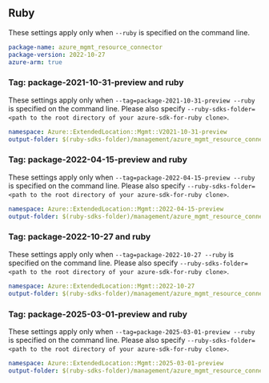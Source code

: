 ## Ruby

These settings apply only when `--ruby` is specified on the command line.

```yaml
package-name: azure_mgmt_resource_connector
package-version: 2022-10-27
azure-arm: true
```

### Tag: package-2021-10-31-preview and ruby

These settings apply only when `--tag=package-2021-10-31-preview --ruby` is specified on the command line.
Please also specify `--ruby-sdks-folder=<path to the root directory of your azure-sdk-for-ruby clone>`.

```yaml $(tag) == 'package-2021-10-31-preview' && $(ruby)
namespace: Azure::ExtendedLocation::Mgmt::V2021-10-31-preview
output-folder: $(ruby-sdks-folder)/management/azure_mgmt_resource_connector/lib
```

### Tag: package-2022-04-15-preview and ruby

These settings apply only when `--tag=package-2022-04-15-preview --ruby` is specified on the command line.
Please also specify `--ruby-sdks-folder=<path to the root directory of your azure-sdk-for-ruby clone>`.

```yaml $(tag) == 'package-2022-04-15-preview' && $(ruby)
namespace: Azure::ExtendedLocation::Mgmt::2022-04-15-preview
output-folder: $(ruby-sdks-folder)/management/azure_mgmt_resource_connector/lib
```

### Tag: package-2022-10-27 and ruby

These settings apply only when `--tag=package-2022-10-27 --ruby` is specified on the command line.
Please also specify `--ruby-sdks-folder=<path to the root directory of your azure-sdk-for-ruby clone>`.

```yaml $(tag) == 'package-2022-10-27' && $(ruby)
namespace: Azure::ExtendedLocation::Mgmt::2022-10-27
output-folder: $(ruby-sdks-folder)/management/azure_mgmt_resource_connector/lib
```

### Tag: package-2025-03-01-preview and ruby

These settings apply only when `--tag=package-2025-03-01-preview --ruby` is specified on the command line.
Please also specify `--ruby-sdks-folder=<path to the root directory of your azure-sdk-for-ruby clone>`.

```yaml $(tag) == 'package-2025-03-01-preview' && $(ruby)
namespace: Azure::ExtendedLocation::Mgmt::2025-03-01-preview
output-folder: $(ruby-sdks-folder)/management/azure_mgmt_resource_connector/lib
```